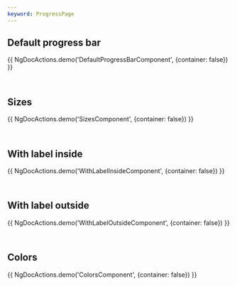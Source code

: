 ```yaml
---
keyword: ProgressPage
---
```


## Default progress bar

{{ NgDocActions.demo('DefaultProgressBarComponent', {container: false}) }}

```angular-html file="./default-progress-bar/default-progress-bar.component.html" group="DefaultProgressBarComponent" name="html"

```

```angular-ts file="./default-progress-bar/default-progress-bar.component.ts" group="DefaultProgressBarComponent" name="typescript"

```

## Sizes

{{ NgDocActions.demo('SizesComponent', {container: false}) }}

```angular-html file="./sizes/sizes.component.html" group="SizesComponent" name="html"

```

```angular-ts file="./sizes/sizes.component.ts" group="SizesComponent" name="typescript"

```

## With label inside

{{ NgDocActions.demo('WithLabelInsideComponent', {container: false}) }}

```angular-html file="./with-label-inside/with-label-inside.component.html" group="WithLabelInsideComponent" name="html"

```

```angular-ts file="./with-label-inside/with-label-inside.component.ts" group="WithLabelInsideComponent" name="typescript"

```

## With label outside

{{ NgDocActions.demo('WithLabelOutsideComponent', {container: false}) }}

```angular-html file="./with-label-outside/with-label-outside.component.html" group="WithLabelOutsideComponent" name="html"

```

```angular-ts file="./with-label-outside/with-label-outside.component.ts" group="WithLabelOutsideComponent" name="typescript"

```

## Colors

{{ NgDocActions.demo('ColorsComponent', {container: false}) }}

```angular-html file="./colors/colors.component.html" group="ColorsComponent" name="html"

```

```angular-ts file="./colors/colors.component.ts" group="ColorsComponent" name="typescript"

```
